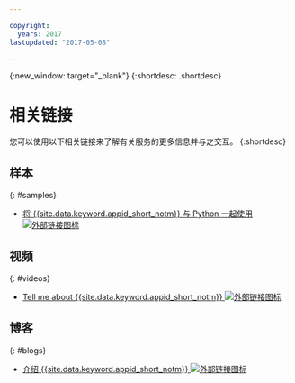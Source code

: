 ```yaml
---

copyright:
  years: 2017
lastupdated: "2017-05-08"

---
```


{:new_window: target="_blank"}
{:shortdesc: .shortdesc}


# 相关链接

您可以使用以下相关链接来了解有关服务的更多信息并与之交互。
{:shortdesc}

## 样本
{: #samples}

* <a href="https://github.com/mnsn/appid-python-flask-example" target="_blank">将 {{site.data.keyword.appid_short_notm}} 与 Python 一起使用 <img src="../../icons/launch-glyph.svg" alt="外部链接图标"></a>

## 视频
{: #videos}

* <a href="https://www.youtube.com/watch?v=cTn7l_J3tPg" target="_blank">Tell me about {{site.data.keyword.appid_short_notm}} <img src="../../icons/launch-glyph.svg" alt="外部链接图标"></a>


## 博客
{: #blogs}

* <a href="https://www.ibm.com/blogs/bluemix/2017/03/introducing-ibm-bluemix-app-id-authentication-profiles-service-app-developers/" target="_blank">介绍 {{site.data.keyword.appid_short_notm}} <img src="../../icons/launch-glyph.svg" alt="外部链接图标"></a>
